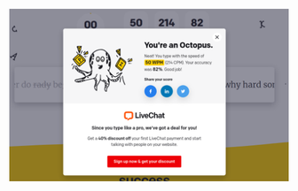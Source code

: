 


![](https://raw.githubusercontent.com/Tabrih/1er-Trimestre/main/Captura%20de%20pantalla%20de%202021-09-15%2012-18-37.png)
